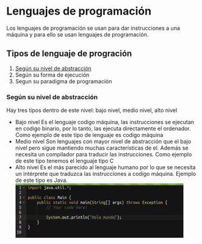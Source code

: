 # Lenguajes de programación
Los lenguajes de programación se usan para dar instrucciones a una máquina y para ello se usan lenguajes de programación.

## Tipos de lenguaje de progración

  1. [Según su nivel de abstracción](#según-su-nivel-de-abstracción)
  2. Según su forma de ejecución
  3. Segun su paradigma de programación
  
### Según su nivel de abstracción
Hay tres tipos dentro de este nivel: bajo nivel, medio nivel, alto nivel

  - Bajo nivel 
  Es el lenguaje codigo máquina, las instrucciones se ejecutan en codigo binario, por lo tanto, las ejecuta directamente el ordenador.
  Como ejemplo de este tipo de lenguaje es codigo máquina
  - Medio nivel
  Son lenguajes con mayor nivel de abstracción que el bajo nivel pero sigue mantiendo muchas características de el. Además se necesita un compilador para     traducir las instrucciones.
  Como ejemplo de este tipo tenemos el lenguaje tipo C
  - Alto nivel
  Es el más parecido al lenguaje humano por lo que se necesita un intérprete que traduzca las instrucciones a codigo máquina.
  Ejemplo de este tipo es Java.
  ![codigo_java](https://github.com/alvarojimeenez/lenguajes_programacion/blob/main/codigo_java.png)
